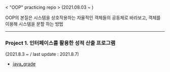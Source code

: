 < "OOP" practicing repo > (2021.08.03 ~ )

OOP의 본질은 시스템을 상호작용하는 자율적인 객체들의 공동체로 바라보고, 객체를 이용해 시스템을 분할 하는 방법

--- 

### Project 1. 인터페이스를 활용한 성적 산출 프로그램 
(2021.8.3 ~  / last update : 2021.8.7)

- [java_grade](https://github.com/minkyuu/java_grade)


